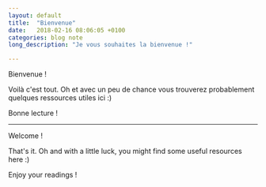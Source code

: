 ```yaml
---
layout: default
title:  "Bienvenue"
date:   2018-02-16 08:06:05 +0100
categories: blog note
long_description: "Je vous souhaites la bienvenue !"

---
```


Bienvenue !

Voilà c'est tout.
Oh et avec un peu de chance vous trouverez probablement quelques ressources utiles ici :)

Bonne lecture !

___

Welcome !

That's it.
Oh and with a little luck, you might find some useful resources here :)

Enjoy your readings !